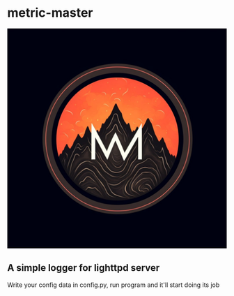# metric-master

![logo](client/images/metricmaster.jpg)

## A simple logger for lighttpd server

Write your config data in config.py, run program and it'll start doing its job